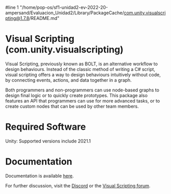 #line 1 "/home/pop-os/sf1-unidad2-ev-2022-20-ampersand/Evaluacion_Unidad2/Library/PackageCache/com.unity.visualscripting@1.7.8/README.md"
# Visual Scripting (com.unity.visualscripting)

Visual Scripting, previously known as BOLT, is an alternative workflow to design behaviours. Instead of the classic method of writing a C# script, visual scripting offers a way to design behaviours intuitively without code, by connecting events, actions, and data together in a graph. 

Both programmers and non-programmers can use node-based graphs to design final logic or to quickly create prototypes. This package also features an API that programmers can use for more advanced tasks, or to create custom nodes that can be used by other team members.

# Required Software

Unity: Supported versions include 2021.1

# Documentation

Documentation is available [here](https://docs.unity3d.com/bolt/1.4/manual/index.html).

For further discussion, visit the [Discord](https://discord.com/channels/372898201088426004/372899380367458329) or the [Visual Scripting forum](https://forum.unity.com/forums/visual-scripting.537/).
